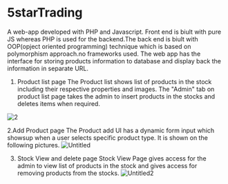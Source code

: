 # 5starTrading


A web-app developed with PHP and Javascript. Front end is biult with pure JS whereas PHP is used for the backend.The back end is biult with OOP(opject oriented programming) technique which is based on polymorphism approach.no frameworks used. The web app has the interface for storing products information to database and display back the information in separate URL. 

1. Product list page
The Product list shows list of products in the stock including their respective properties and images. The "Admin" tab on product list page takes the admin to insert products in the stocks and deletes items when required.

![2](https://github.com/nathan-nigussie/5starTrading/assets/91279474/7fd25bfa-0bdb-4c3a-8d34-a63e993d6c56)


2.Add Product page
The Product add UI  has a dynamic form input which showsup when a user selects specific product type. It is shown on the following pictures.
![Untitled](https://github.com/nathan-nigussie/5starTrading/assets/91279474/7b7b9658-dfee-400b-a594-bc2801530980)

3. Stock View and delete page
 Stock View Page gives access for the admin to view list of products in the stock and gives access for removing products from the stocks.
![Untitled2](https://github.com/nathan-nigussie/5starTrading/assets/91279474/02bb791c-555f-40b8-bc7f-63aa38795936)

